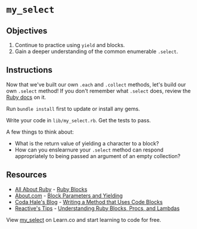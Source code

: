 # `my_select`

## Objectives

1. Continue to practice using `yield` and blocks.
2. Gain a deeper understanding of the common enumerable `.select`.

## Instructions

Now that we've built our own `.each` and `.collect` methods, let's build our own `.select` method! If you don't remember what `.select` does, review the [Ruby docs](http://ruby-doc.org/core-2.2.2/Enumerable.html#method-i-select) on it.

Run `bundle install` first to update or install any gems. 

Write your code in `lib/my_select.rb`. Get the tests to pass.

A few things to think about: 

* What is the return value of yielding a character to a block?
* How can you enslearnure your `.select` method can respond appropriately to being passed an argument of an empty collection?


## Resources

* [All About Ruby](http://allaboutruby.wordpress.com/) - [Ruby Blocks](http://allaboutruby.wordpress.com/2006/01/20/ruby-blocks-101/)
* [About.com](http://ruby.about.com/) - [Block Parameters and Yielding](http://ruby.about.com/od/beginningruby/a/Block-Parameters-And-Yielding.htm)
* [Coda Hale's Blog](http://blog.codahale.com/2005/11/24/a-ruby-howto-writing-a-method-that-uses-code-blocks/) - [Writing a Method that Uses Code Blocks](http://blog.codahale.com/2005/11/24/a-ruby-howto-writing-a-method-that-uses-code-blocks/)
* [Reactive's Tips](http://www.reactive.io/tips/) - [Understanding Ruby Blocks, Procs, and Lambdas](http://www.reactive.io/tips/2008/12/21/understanding-ruby-blocks-procs-and-lambdas/)
<p data-visibility='hidden'>View <a href='https://learn.co/lessons/my-select' title='my_select'>my_select</a> on Learn.co and start learning to code for free.</p>
